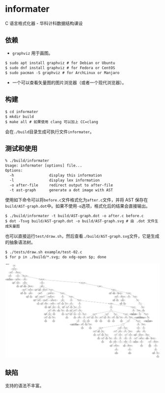 # informater

C 语言格式化器 - 华科计科数据结构课设

## 依赖

- `graphviz` 用于画图。

```console
$ sudo apt install graphviz # for Debian or Ubuntu
$ sudo dnf install graphviz # for Fedora or CentOS
$ sudo pacman -S graphviz # for ArchLinux or Manjaro
```

- 一个可以查看矢量图的图片浏览器（或者一个现代浏览器）。

## 构建

```console
$ cd informater
$ mkdir build
$ make all # 如果使用 clang 可以加上 CC=clang
```

会在`./build`目录生成可执行文件`informater`。


## 测试和使用

```console
% ./build/informater
Usage: informater [options] file...
Options:
  -h                display this information
  -l                display lex information
  -o after-file     redirect output to after-file
  -t ast-graph      generate a dot image with AST
```

使用如下命令可以将`before.c`文件格式化为`after.c`文件，并将 AST 保存在`build/AST-graph.dot`中。如果不使用`-o`选项，格式化后的结果会直接输出。

```console
$ ./build/informater -t build/AST-graph.dot -o after.c before.c
$ dot -Tsvg build/AST-graph.dot -o build/AST-graph.svg # 由 .dot 文件生成矢量图
```

也可以直接运行`test/draw.sh`，然后查看`./build/AST-graph.svg`文件，它是生成的抽象语法树。

```console
$ ./tests/draw.sh example/test-02.c
$ for p in ./build/*.svg; do xdg-open $p; done
```
![ast-example](./images/AST-graph.svg)

## 缺陷

支持的语法不丰富。

